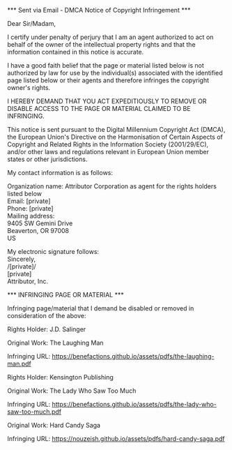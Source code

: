 *** Sent via Email - DMCA Notice of Copyright Infringement ***

Dear Sir/Madam,

I certify under penalty of perjury that I am an agent authorized to act on behalf of the owner of the intellectual property rights and that the information contained in this notice is accurate.

I have a good faith belief that the page or material listed below is not authorized by law for use by the individual(s) associated with the identified page listed below or their agents and therefore infringes the copyright owner's rights.

I HEREBY DEMAND THAT YOU ACT EXPEDITIOUSLY TO REMOVE OR DISABLE ACCESS TO THE PAGE OR MATERIAL CLAIMED TO BE INFRINGING.

This notice is sent pursuant to the Digital Millennium Copyright Act (DMCA), the European Union's Directive on the Harmonisation of Certain Aspects of Copyright and Related Rights in the Information Society (2001/29/EC), and/or other laws and regulations relevant in European Union member states or other jurisdictions.

My contact information is as follows:  

Organization name: Attributor Corporation as agent for the rights holders listed below   
Email: [private]  
Phone: [private]  
Mailing address:    
9405 SW Gemini Drive   
Beaverton, OR 97008   
US  

My electronic signature follows:   
Sincerely,   
/[private]/   
[private]   
Attributor, Inc.

*** INFRINGING PAGE OR MATERIAL ***  

Infringing page/material that I demand be disabled or removed in consideration of the above:  

Rights Holder: J.D. Salinger  

Original Work: The Laughing Man  

Infringing URL: https://benefactions.github.io/assets/pdfs/the-laughing-man.pdf   

Rights Holder: Kensington Publishing  

Original Work: The Lady Who Saw Too Much  

Infringing URL: https://benefactions.github.io/assets/pdfs/the-lady-who-saw-too-much.pdf   

Original Work: Hard Candy Saga  

Infringing URL: https://nouzeish.github.io/assets/pdfs/hard-candy-saga.pdf  
